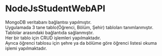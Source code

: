 # NodeJsStudentWebAPI
 
MongoDB veritabanı bağlantısı yapılmıştır. <br/>
Uygulamada 3 tane tablo(Öğrenci, Bölüm, Şehir) tabloları tanımlanmıştır. <br/>
Tablolar arasındaki bağlantıda sağlanmıştır. <br/>
Her bir tablo için CRUD işlemleri yapılmaktadır. <br/>
Ayrıca öğrenci tablosu için şehre ya da bölüme göre öğrenci listesi okuma işlemi yapılmaktadır.


